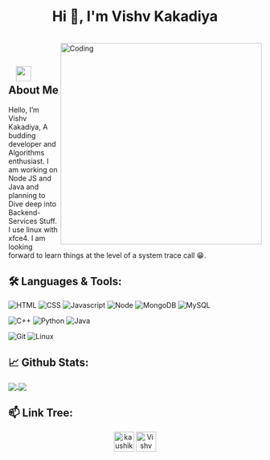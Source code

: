 <h1 align="center">Hi 👋, I'm Vishv Kakadiya</h1>

</br>
<img align="right" alt="Coding" width="400" src="https://media.giphy.com/media/Y4ak9Ki2GZCbJxAnJD/giphy.gif">
</br>

## &nbsp; &nbsp;<img src="https://media.giphy.com/media/WUlplcMpOCEmTGBtBW/giphy.gif" width="30"> **About Me**

Hello, I’m Vishv Kakadiya, A budding developer and Algorithms enthusiast. I am working on Node JS and Java and planning to Dive deep into Backend-Services Stuff. I use linux with xfce4. I am looking forward to learn things at the level of a system trace call 😁.
## 🛠️ **Languages & Tools:**

![HTML](https://img.shields.io/badge/html%20-%23E34F26.svg?&style=for-the-badge&logo=html5&logoColor=white)
![CSS](https://img.shields.io/badge/css%20-%231572B6.svg?&style=for-the-badge&logo=css3&logoColor=white)
![Javascript](https://img.shields.io/badge/-Javascript-ffb400?style=for-the-badge&logo=javascript&logoColor=ffff3f)
![Node](https://img.shields.io/badge/-Node-blue?style=for-the-badge&logo=node.js)
![MongoDB](https://img.shields.io/badge/-MongoDB-green?style=for-the-badge&logo=mongodb)
![MySQL](https://img.shields.io/badge/-MySQL-eeeeee?style=for-the-badge&logo=mysql)

![C++](https://img.shields.io/badge/c++%20-%2300599C.svg?&style=for-the-badge&logo=c%2B%2B&ogoColor=white)
![Python](https://img.shields.io/badge/-Python-red?style=for-the-badge&logo=python)
![Java](https://img.shields.io/badge/-Java-ffb400?style=for-the-badge&logo=java&logoColor=ffff3f)

![Git](https://img.shields.io/badge/git%20-%23F05033.svg?&style=for-the-badge&logo=git&logoColor=white)
![Linux](https://img.shields.io/badge/-linux-772953?style=for-the-badge&logo=linux)

## 📈 **Github Stats:**

<a href="https://github.com/Vishv07">
<img align="center" src="https://github-readme-stats.vercel.app/api?username=Vishv07&show_icons=true&include_all_commits=true&theme=blue-green&count_private=true">
</a>
<a href="https://github.com/Vishv07/github-readme-stats">
<img align="center" src="https://github-readme-stats.anuraghazra1.vercel.app/api/top-langs/?username=Vishv07&layout=Demo&theme=blue-green" />
</a>

## 📫 **Link Tree:**
<p align="center">
<a href="https://www.linkedin.com/in/Vishv07/" target="blank"><img align="center" src="https://cdn.jsdelivr.net/npm/simple-icons@3.0.1/icons/linkedin.svg" alt="kaushik-rishi" height="40" width="40" /></a>
<a href="mailto:krishnakakadiya9@gmail.com" target="blank"><img align="center" src="https://cdn.jsdelivr.net/npm/simple-icons@3.0.1/icons/gmail.svg" alt="Vishv Kakadiya" height="40" width="40" /></a>




